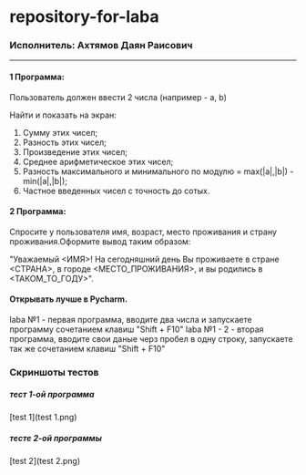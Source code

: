 # repository-for-laba

### Исполнитель: Ахтямов Даян Раисович

---

#### 1 Программа:

Пользователь должен ввести 2 числа (например - a, b)

Найти и показать на экран:

1) Сумму этих чисел;
2) Разность этих чисел;
3) Произведение этих чисел;
4) Среднее арифметическое этих чисел;
5) Разность максимального и минимального по модулю = max(|a|,|b|) - min(|a|,|b|);
6) Частное введенных чисел с точность до сотых.

#### 2 Программа:

Спросите у пользователя имя, возраст, место проживания и страну проживания.Оформите вывод таким образом:

"Уважаемый <ИМЯ>!
На сегодняшний день Вы проживаете в стране <СТРАНА>, в городе <МЕСТО_ПРОЖИВАНИЯ>, и вы родились в <ТАКОМ_ТО_ГОДУ>".

#### Открывать лучше в Pycharm.

laba №1 - первая программа, вводите два числа и запускаете программу сочетанием клавиш "Shift + F10"
laba №1 - 2 - вторая программа, вводите свои даные черз пробел в одну строку, запускаете так же сочетанием клавиш "Shift + F10"

### Скриншоты тестов

##### тест 1-ой программа

[test 1](test 1.png)

##### тесте 2-ой программы

[test 2](test 2.png)
